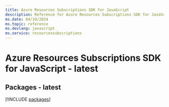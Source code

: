 ```yaml
---
title: Azure Resources Subscriptions SDK for JavaScript
description: Reference for Azure Resources Subscriptions SDK for JavaScript
ms.date: 04/19/2024
ms.topic: reference
ms.devlang: javascript
ms.service: resourcessubscriptions
---
```

# Azure Resources Subscriptions SDK for JavaScript - latest
## Packages - latest
[!INCLUDE [packages](resources-subscriptions-index.md)]